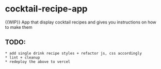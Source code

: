 # cocktail-recipe-app
{{WIP}} App that display cocktail recipes and gives you instructions on how to make them 


## TODO: 
    * add single drink recipe styles + refactor js, css accordingly 
    * lint + cleanup 
    * redeploy the above to vercel 

   
  
  

